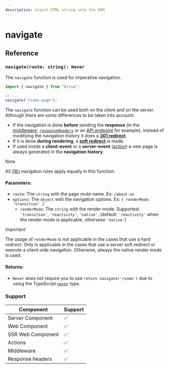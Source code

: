 ```yaml
---
description: inject HTML string into the DOM
---
```


# navigate

## Reference

### `navigate(route: string): Never`

The `navigate` function is used for imperative navigation.

```ts
import { navigate } from "brisa";

// ...
navigate("/some-page");
```

The `navigate` function can be used both on the client and on the server. Although there are some differences to be taken into account:

- If the navigation is done **before** sending the **response** (in the [middleware](/building-your-application/routing/middleware), [`responseHeaders`](/building-your-application/routing/pages-and-layouts#response-headers-in-layouts-and-pages) or an [API endpoint](/building-your-application/routing/api-routes) for example), instead of modifying the navigation history it does a [**301 redirect**](https://en.wikipedia.org/wiki/HTTP_301).
- If it is done **during rendering**, a [**soft redirect**](https://en.wikipedia.org/wiki/Wikipedia:Soft_redirect) is made.
- If used inside a **client-event** or a **server-event** ([action](/components-details/server-actions)) a new page is always generated in the **navigation history**.

> [!NOTE]
>
> All [i18n](#i18n-navigation) navigaton rules apply equally in this function.

#### Parameters:

- `route`: The `string` with the page route name. Ex: `/about-us`
- `options`: The `object` with the navigation options. Ex: `{ renderMode: 'transition' }`
  - `renderMode`: The `string` with the render mode. Supported: `'transition'`, `'reactivity'`, `'native'`. (default: `'reactivity'` when the render mode is applicable, otherwise `'native'`)

> [!IMPORTANT]
>
> The usage of `renderMode` is not applicable in the cases that use a hard redirect. Only is applicable in the cases that use a server soft redirect or execute a client-side navigation. Otherwise, always the native render mode is used.

#### Returns:

- `Never` does not require you to use `return navigate('/some')` due to using the TypeScript [`never`](https://www.typescriptlang.org/docs/handbook/2/functions.html#never) type.

### Support

| Component         | Support |
| ----------------- | ------- |
| Server Component  | ✅      |
| Web Component     | ✅      |
| SSR Web Component | ✅      |
| Actions           | ✅      |
| Middleware        | ✅      |
| Response headers  | ✅      |
